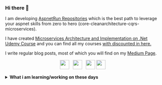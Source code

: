 ### Hi there 👋

I am developing [AspnetRun Repositories](https://github.com/aspnetrun) which is the best path to leverage your aspnet skills from zero to hero (core-cleanarchitecture-cqrs-microservices). 

I have created [Microservices Architecture and Implementation on .Net Udemy Course](https://www.udemy.com/course/microservices-architecture-and-implementation-on-dotnet/?referralCode=FA6BAE225A0B6F0B7BB7) and you can find all my courses [with discounted in here.](https://github.com/aspnetrun/learn)

I write regular blog posts, most of which you will find on my [Medium Page](https://mehmetozkaya.medium.com/). 

<p align='center'>
<a href="https://www.linkedin.com/in/mehmet-%C3%B6zkaya-444a935/"><img height="30" src="https://github.com/singhkshitij/singhkshitij/blob/master/linkedin.png?raw=true"></a>&nbsp;&nbsp;
<a href="https://twitter.com/ezozkme"><img height="30" src="https://github.com/singhkshitij/singhkshitij/blob/master/twitter.png?raw=true"></a>&nbsp;&nbsp;
<a href="mailto:ezozkme@gmail.com"><img height="30" src="https://github.com/singhkshitij/singhkshitij/blob/master/mail.png?raw=true"></a>
<a href="https://aspnetrun.azurewebsites.net/"><img height="30" src="https://github.com/singhkshitij/singhkshitij/blob/master/blog.png?raw=true"></a>
</p>

<details>
 <summary><strong>What i am learning/working on these days</strong></summary>
   - Cloud Native .Net Microservices <br/>
   - Serverless Architecture <br/>
   - Modular Monolithic <br/>
   - Video Editing <br/>   
</details>

